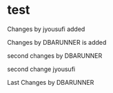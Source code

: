 # test

Changes by jyousufi added 

Changes by DBARUNNER is added


second changes by DBARUNNER

second change jyousufi

Last Changes by DBARUNNER